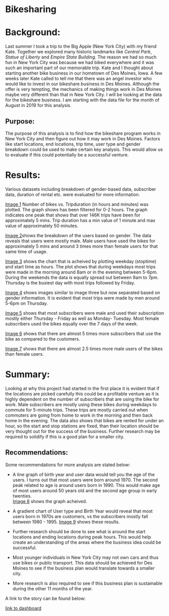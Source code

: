 # Bikesharing

# Background:

Last summer I took a trip to the Big Apple (New York City) with my friend Kate.  Together we explored many historic landmarks like *Central Park*, *Statue of Liberty* and *Empire State Building*.  The reason we had so much fun in New York City was because we had biked everywhere and it was such an important part of our memorable trip. Kate and I thought about starting another bike business in our hometown of Des Moines, Iowa.  A few weeks later Kate called to tell me that there was an angel investor who would like to invest in our bikeshare business in Des Moines. Although the offer is very tempting, the mechanics of making things work in Des Moines maybe very different than that in New York City. I will be looking at the data for the bikeshare business.  I am starting with the data file for the month of August in 2019 for this analysis.

## Purpose:
The purpose of this analysis is to find how the bikeshare program works in New York City and then figure out how it may work in Des Moines.  Factors like start locations, end locations, trip time, user type and gender breakdown could be used to make certain key analysis. This would allow us to evaluate if this could potentially be a successful venture.

# Results:

Various datasets including breakdown of gender-based data, subscriber data, duration of rental etc. were evaluated for more information.  

[Image 1](https://github.com/Nidaiq/bikesharing/blob/main/Image%201.png) Number of bikes vs. Tripduration (in hours and minutes) was plotted. The graph shows has been filtered for 0-2 hours.  The graph indicates one peak that shows that over 146K trips have been for approximately 5 mins. Trip duration has a min value of 1 minute and max value of approximately 50 minutes.

[Image 2](https://github.com/Nidaiq/bikesharing/blob/main/Image%202.png)shows the breakdown of the users based on gender.  The data reveals that users were mostly male.  Male users have used the bikes for approximately 5 mins and around 3 times more than female users for that same time of usage.

[Image 3](https://github.com/Nidaiq/bikesharing/blob/main/Image%203.png) shows the chart that is acheived by plotting weekday (stoptime) and start time as hours. The plot shows that during weekdays most trips were made in the morning around 8am or in the evening between 5-6pm.  During the weekends the data is equally spread out between 9am to 7pm.  Thursday is the busiest day with most trips followed by Friday.  

[Image 4](https://github.com/Nidaiq/bikesharing/blob/main/Image%204.png) shows images similar to image three but now separated based on gender information.  It is evident that most trips were made by men around 5-6pm on Thursday. 

[Image 5](https://github.com/Nidaiq/bikesharing/blob/main/Image%205.png) shows that most subscribers were male and used their subscription mostly either Thursday - Friday  as well as Monday- Tuesday.  Most female subscribers used the bikes equally over the 7 days of the week.

[Image 6](https://github.com/Nidaiq/bikesharing/blob/main/Image%206.png) shows that there are almost 5 times more subscribers that use the bike as compared to the customers.

[Image 7](https://github.com/Nidaiq/bikesharing/blob/main/Image%207.png) shows that there are almost 2.5 times more male users of the bikes than female users.

# Summary:
Looking at why this project had started in the first place it is evident that if the locations are picked carefully this could be a profitable venture as it is highly dependent on the number of subscribers that are using the bike for work.  Male subscribers are mostly using these bikes during weekdays to commute for 5-minute trips.  These trips are mostly carried out when commuters are going from home to work in the morning and then back home in the evening. The data also shows that bikes are rented for under an hour, so the start and stop stations are fixed, than their location should be very thought out for the success of the business.   Further research may be required to solidify if this is a good plan for a smaller city.

## Recommendations:
Some recommendations for more analysis are stated below:

- A line graph of birth year and user data would tell you the age of the users.  I turns out that most users were born  around 1970.  The second peak related to age is around users born in 1990.  This would make age of most users around 50 years old and the second age group in early twenties.  
[Image 8](https://github.com/Nidaiq/bikesharing/blob/main/Image%208.png) shows the graph acheived.

- A gradient chart of User type and Birth Year would reveal that most users born in 1970s are customers, vs the subscribers mostly fall between 1980 - 1995.
[Image 9](https://github.com/Nidaiq/bikesharing/blob/main/Image%209.png) shows these results.

- Further research should be done to see what is around the start locations and ending locations during peak hours. This would help create an understanding of the areas where the business idea could be successful. 

- Most younger individuals in New York City may not own cars and thus use bikes or public transport.  This data should be achieved for Des Moines to see if the business plan would translate towards a smaller city.

- More research is also required to see if this business plan is sustainable during the other 11 months of the year.

A link to the story can be found below:

[link to dashboard](https://public.tableau.com/app/profile/nida.iqbal/viz/Bikesharing_Challenge14/ChallengeStory)

